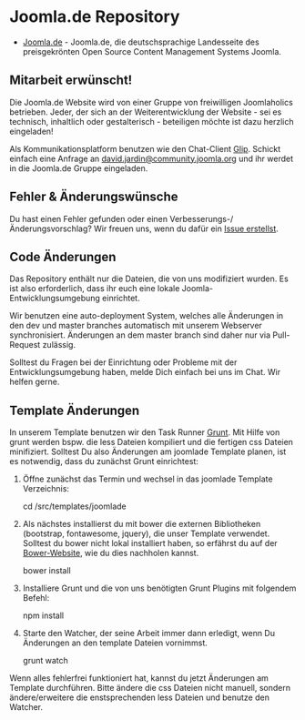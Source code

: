 # Joomla.de Repository

* [Joomla.de](http://joomla.de) - Joomla.de, die deutschsprachige Landesseite des preisgekrönten Open Source Content Management Systems Joomla.

## Mitarbeit erwünscht!

Die Joomla.de Website wird von einer Gruppe von freiwilligen Joomlaholics betrieben. Jeder, der sich an der Weiterentwicklung der Website - sei es technisch, inhaltlich oder gestalterisch - beteiligen möchte ist dazu herzlich eingeladen!

Als Kommunikationsplatform benutzen wie den Chat-Client [Glip](https://glip.com/). Schickt einfach eine Anfrage an <david.jardin@community.joomla.org> und ihr werdet in die Joomla.de Gruppe eingeladen.

## Fehler & Änderungswünsche

Du hast einen Fehler gefunden oder einen Verbesserungs-/Änderungsvorschlag? Wir freuen uns, wenn du dafür ein [Issue erstellst](https://github.com/JandBeyond/joomlade/issues/new).

## Code Änderungen

Das Repository enthält nur die Dateien, die von uns modifiziert wurden. Es ist also erforderlich, dass ihr euch eine lokale Joomla-Entwicklungsumgebung einrichtet.

Wir benutzen eine auto-deployment System, welches alle Änderungen in den dev und master branches automatisch mit unserem Webserver synchronisiert. Änderungen an dem master branch sind daher nur via Pull-Request zulässig. 

Solltest du Fragen bei der Einrichtung oder Probleme mit der Entwicklungsumgebung haben, melde Dich einfach bei uns im Chat. Wir helfen gerne.

## Template Änderungen

In unserem Template benutzen wir den Task Runner [Grunt](http://gruntjs.com/). Mit Hilfe von grunt werden bspw. die less Dateien kompiliert und die fertigen css Dateien minifiziert.
Solltest Du also Änderungen am joomlade Template planen, ist es notwendig, dass du zunächst Grunt einrichtest:

1) Öffne zunächst das Termin und wechsel in das joomlade Template Verzeichnis:

	cd /src/templates/joomlade

2) Als nächstes installierst du mit bower die externen Bibliotheken (bootstrap, fontawesome, jquery), die unser Template verwendet. Solltest du bower nicht lokal installiert haben, so erfährst du auf der [Bower-Website](http://bower.io/), wie du dies nachholen kannst.

	bower install

3) Installiere Grunt und die von uns benötigten Grunt Plugins mit folgendem Befehl: 

	npm install
	
4) Starte den Watcher, der seine Arbeit immer dann erledigt, wenn Du Änderungen an den template Dateien vornimmst.	

	grunt watch
	
Wenn alles fehlerfrei funktioniert hat, kannst du jetzt Änderungen am Template durchführen. Bitte ändere die css Dateien nicht manuell, sondern ändere/erweitere die enstsprechenden less Dateien und benutze den Watcher.